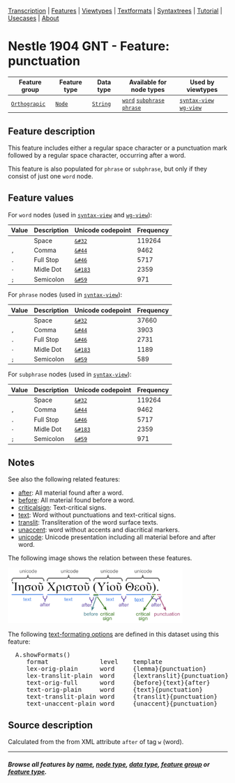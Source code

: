 <a name="start"></a>
<div class="hidden-content">
<a href="../transcription.md">Transcription</a> | <a href="README.md#start">Features</a> | <a href="../viewtypes.md#start">Viewtypes</a> | <a href="../textformats.md#start">Textformats</a> |  <a href="../syntaxtrees.md#start">Syntaxtrees</a> | <a href="../../tutorial/README.md#start">Tutorial</a> | <a href="../usecases/README.md#start">Usecases</a> | <a href="../about.md#start">About</a>
</div>

# Nestle 1904 GNT - Feature: punctuation

Feature group | Feature type | Data type | Available for node types | Used by viewtypes
---  | --- | --- | --- | ---
[`Orthograpic`](featuresbygroup.md#orthograpic-features) | [`Node`](featuresbyfeaturetype.md#node-features) | [`String`](featuresbydatatype.md#string-datatype) | [`word`](featuresbynodetype.md#word-nodes) [`subphrase`](featuresbynodetype.md#subphrase-nodes) [`phrase`](featuresbynodetype.md#phrase-nodes) | [`syntax-view`](../syntax-view.md#start) [`wg-view`](../wg-view.md#start)

## Feature description 

This feature includes either a regular space character or a punctuation mark followed by a regular space character, occurring after a word.

This feature is also populated for `phrase` or `subphrase`, but only if they consist of just one `word` node.

## Feature values 

For `word` nodes (used in [`syntax-view`](../syntax-view.md#start) and [`wg-view`](../wg-view.md#start)):

Value | Description | Unicode codepoint | Frequency
---  |  --- | --- | ---
<span>` `</span> | Space | [`&#32`](https://www.codetable.net/decimal/32)  | 119264
`,` | Comma |  [`&#44`](https://www.codetable.net/decimal/44)   | 9462
`.` | Full Stop | [`&#46`](https://www.codetable.net/decimal/46) | 5717
`·` | Midle Dot | [`&#183`](https://www.codetable.net/decimal/183) | 2359
`;` | Semicolon | [`&#59`](https://www.codetable.net/decimal/59) | 971

For `phrase` nodes (used in [`syntax-view`](../syntax-view.md#start)):

Value | Description | Unicode codepoint | Frequency
---  |  --- | --- | ---
<span>` `</span> | Space | [`&#32`](https://www.codetable.net/decimal/32)  | 37660
`,` | Comma |  [`&#44`](https://www.codetable.net/decimal/44)   | 3903
`.` | Full Stop | [`&#46`](https://www.codetable.net/decimal/46) | 2731
`·` | Midle Dot | [`&#183`](https://www.codetable.net/decimal/183) | 1189
`;` | Semicolon | [`&#59`](https://www.codetable.net/decimal/59) | 589

For `subphrase` nodes (used in [`syntax-view`](../syntax-view.md#start)):

Value | Description | Unicode codepoint | Frequency
---  |  --- | --- | ---
<span>` `</span> | Space | [`&#32`](https://www.codetable.net/decimal/32)  | 119264
`,` | Comma |  [`&#44`](https://www.codetable.net/decimal/44)   | 9462
`.` | Full Stop | [`&#46`](https://www.codetable.net/decimal/46) | 5717
`·` | Midle Dot | [`&#183`](https://www.codetable.net/decimal/183) | 2359
`;` | Semicolon | [`&#59`](https://www.codetable.net/decimal/59) | 971

## Notes

See also the following related features:
   * [after](after.md#start): All material found after a word.
   * [before](before.md#start): All material found before a word.
   * [criticalsign](criticalsign.md#start): Text-critical signs.
   * [text](text.md#start): Word without punctuations and text-critical signs.
   * [translit](translit.md#start): Transliteration of the word surface texts.
   * [unaccent](unaccent.md#start): word without accents and diacritical markers.
   * [unicode](unicode.md#start): Unicode presentation including all material before and after word.

The following image shows the relation between these features.

<img src="images/details_surface_features.png" width="400" >

The following [text-formating options](../textformats.md#start) are defined in this dataset using this feature:
<pre>
  A.showFormats()
     format              level    template
     lex-orig-plain      word     {lemma}{punctuation}
     lex-translit-plain  word     {lextranslit}{punctuation}
     text-orig-full      word     {before}{text}{after}
     text-orig-plain     word     {text}{punctuation}
     text-translit-plain word     {translit}{punctuation}
     text-unaccent-plain word     {unaccent}{punctuation}
</pre>

## Source description

Calculated from the from XML attribute `after` of tag `w` (word).

---
#### *Browse all features by [name](featuresbyname.md#start), [node type](featuresbynodetype.md#start), [data type](featuresbydatatype.md#start), [feature group](featuresbygroup.md#start) or [feature type](featuresbyfeaturetype.md#start).*



